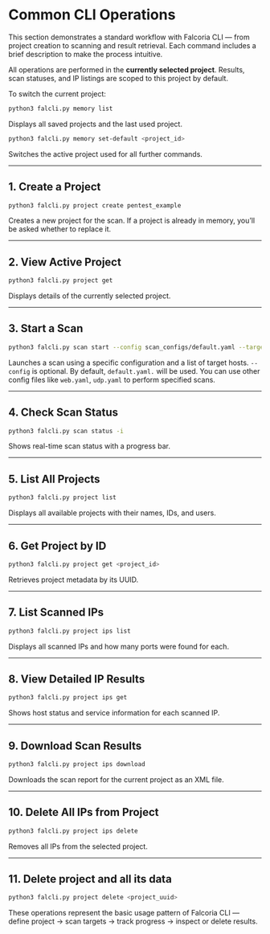 # Common CLI Operations

This section demonstrates a standard workflow with Falcoria CLI — from project creation to scanning and result retrieval. Each command includes a brief description to make the process intuitive.

All operations are performed in the **currently selected project**. Results, scan statuses, and IP listings are scoped to this project by default.

To switch the current project:

```bash
python3 falcli.py memory list
```

Displays all saved projects and the last used project.

```bash
python3 falcli.py memory set-default <project_id>
```

Switches the active project used for all further commands.

---

## 1. Create a Project

```bash
python3 falcli.py project create pentest_example
```

Creates a new project for the scan. If a project is already in memory, you’ll be asked whether to replace it.

---

## 2. View Active Project

```bash
python3 falcli.py project get
```

Displays details of the currently selected project.

---

## 3. Start a Scan

```bash
python3 falcli.py scan start --config scan_configs/default.yaml --targets-file ../hosts.txt
```

Launches a scan using a specific configuration and a list of target hosts. `--config` is optional. By default, `default.yaml.` will be used. You can use other config files like `web.yaml`, `udp.yaml` to perform specified scans.

---

## 4. Check Scan Status

```bash
python3 falcli.py scan status -i
```

Shows real-time scan status with a progress bar.

---

## 5. List All Projects

```bash
python3 falcli.py project list
```

Displays all available projects with their names, IDs, and users.

---

## 6. Get Project by ID

```bash
python3 falcli.py project get <project_id>
```

Retrieves project metadata by its UUID.

---

## 7. List Scanned IPs

```bash
python3 falcli.py project ips list
```

Displays all scanned IPs and how many ports were found for each.

---

## 8. View Detailed IP Results

```bash
python3 falcli.py project ips get
```

Shows host status and service information for each scanned IP.

---

## 9. Download Scan Results

```bash
python3 falcli.py project ips download
```

Downloads the scan report for the current project as an XML file.

---

## 10. Delete All IPs from Project

```bash
python3 falcli.py project ips delete
```

Removes all IPs from the selected project.

---

## 11. Delete project and all its data

```bash
python3 falcli.py project delete <project_uuid>
```

These operations represent the basic usage pattern of Falcoria CLI — define project → scan targets → track progress → inspect or delete results.
